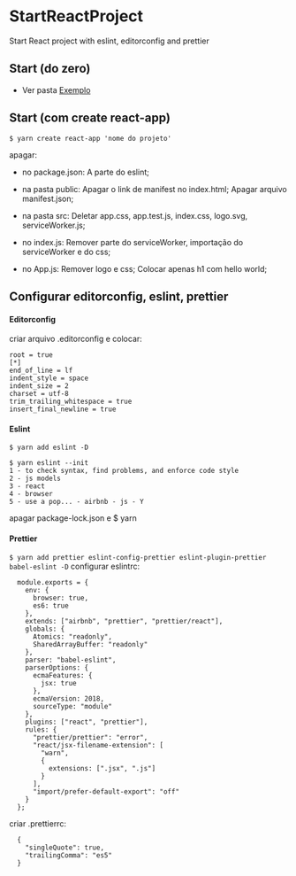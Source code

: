 # StartReactProject

Start React project with eslint, editorconfig and prettier

## Start (do zero)

- Ver pasta [Exemplo](../Exemplo)

## Start (com create react-app)

`$ yarn create react-app 'nome do projeto'`

apagar:

- no package.json:
  A parte do eslint;

- na pasta public:
  Apagar o link de manifest no index.html;
  Apagar arquivo manifest.json;

* na pasta src:
  Deletar app.css, app.test.js, index.css, logo.svg, serviceWorker.js;

* no index.js:
  Remover parte do serviceWorker, importação do serviceWorker e do css;

* no App.js:
  Remover logo e css;
  Colocar apenas h1 com hello world;

## Configurar editorconfig, eslint, prettier

#### Editorconfig

criar arquivo .editorconfig e colocar:

```
root = true
[*]
end_of_line = lf
indent_style = space
indent_size = 2
charset = utf-8
trim_trailing_whitespace = true
insert_final_newline = true
```

#### Eslint

`$ yarn add eslint -D`

```
$ yarn eslint --init
1 - to check syntax, find problems, and enforce code style
2 - js models
3 - react
4 - browser
5 - use a pop... - airbnb - js - Y
```

apagar package-lock.json e \$ yarn

#### Prettier

`$ yarn add prettier eslint-config-prettier eslint-plugin-prettier babel-eslint -D`
configurar eslintrc:

```
  module.exports = {
    env: {
      browser: true,
      es6: true
    },
    extends: ["airbnb", "prettier", "prettier/react"],
    globals: {
      Atomics: "readonly",
      SharedArrayBuffer: "readonly"
    },
    parser: "babel-eslint",
    parserOptions: {
      ecmaFeatures: {
        jsx: true
      },
      ecmaVersion: 2018,
      sourceType: "module"
    },
    plugins: ["react", "prettier"],
    rules: {
      "prettier/prettier": "error",
      "react/jsx-filename-extension": [
        "warn",
        {
          extensions: [".jsx", ".js"]
        }
      ],
      "import/prefer-default-export": "off"
    }
  };
```

criar .prettierrc:

```
  {
    "singleQuote": true,
    "trailingComma": "es5"
  }
```
